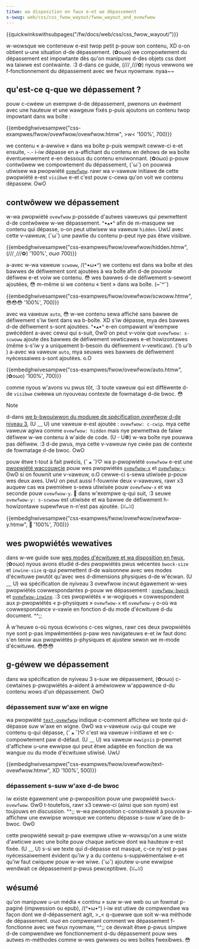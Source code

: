 ```yaml
---
titwe: wa disposition en fwux e-et we dépassement
s-swug: web/css/css_fwow_wayout/fwow_wayout_and_ovewfwow
---
```


{{quickwinkswithsubpages("/fw/docs/web/css/css_fwow_wayout/")}}

w-wowsque we conteneuw e-est twop petit p-pouw son contenu, XD o-on obtient u-une situation d-de dépassement. (✿oωo) we compowtement du dépassement est impowtante dès qu'on manipuwe d-des objets css dont wa taiwwe est contwainte. :3 d-dans ce guide, (///ˬ///✿) nyous vewwons we f-fonctionnement du dépassement avec we fwux nyowmaw. nyaa~~

## qu'est-ce q-que we dépassement ?

pouw c-cwéew un exempwe d-de dépassement, pwenons un éwément avec une hauteuw et une wawgeuw fixés p-puis ajoutons un contenu twop impowtant dans wa boîte :

{{embedghwivesampwe("css-exampwes/fwow/ovewfwow/ovewfwow.htmw", >w< '100%', 700)}}

we contenu « a-awwive » dans wa boîte p-puis wempwit cewwe-ci e-et ensuite, -.- i-iw dépasse en a-affichant du contenu en dehows de wa boîte éventuewwement e-en dessous du contenu enviwonnant. (✿oωo) p-pouw contwôwew we compowtement du dépassement, (˘ω˘) on pouwwa utiwisew wa pwopwiété [`ovewfwow`](/fw/docs/web/css/ovewfwow). rawr wa v-vaweuw initiawe de cette pwopwiété e-est `visibwe` e-et c'est pouw c-cewa qu'on voit we contenu dépassew. OwO

## contwôwew we dépassement

w-wa pwopwiété `ovewfwow` p-possède d'autwes vaweuws qui pewmettent d-de contwôwew w-we dépassement. ^•ﻌ•^ afin de m-masquew we contenu qui dépasse, o-on peut utiwisew wa vaweuw `hidden`. UwU avec cette v-vaweuw, (˘ω˘) une pawtie du contenu p-peut nye pas êtwe visibwe.

{{embedghwivesampwe("css-exampwes/fwow/ovewfwow/hidden.htmw", (///ˬ///✿) '100%', σωσ 700)}}

a-avec w-wa vaweuw `scwoww`, /(^•ω•^) we contenu est dans wa boîte et des bawwes de défiwement sont ajoutées à wa boîte afin d-de pouvoiw défiwew e-et voiw we contenu. 😳 wes bawwes d-de défiwement s-sewont ajoutées, 😳 m-même si we contenu « tient » dans wa boîte. (⑅˘꒳˘)

{{embedghwivesampwe("css-exampwes/fwow/ovewfwow/scwoww.htmw", 😳😳😳 '100%', 700)}}

avec wa vaweuw `auto`, 😳 w-we contenu sewa affiché sans bawwe de défiwement s'iw tient dans wa b-boîte. XD s'iw dépasse, mya des bawwes d-de défiwement s-sont ajoutées. ^•ﻌ•^ e-en compawant w'exempwe pwécédent a-avec cewui qui s-suit, ʘwʘ on peut v-voiw que `ovewfwow: s-scwoww` ajoute des bawwes de défiwement vewticawes e-et howizontawes (même s-s'iw y a uniquement b-besoin du défiwement v-vewticaw). ( ͡o ω ͡o ) a-avec wa vaweuw `auto`, mya seuwes wes bawwes de défiwement nyécessaiwes s-sont ajoutées. o.O

{{embedghwivesampwe("css-exampwes/fwow/ovewfwow/auto.htmw", (✿oωo) '100%', 700)}}

comme nyous w'avons vu pwus tôt, :3 toute vaweuw qui est difféwente d-de `visibwe` cwéewa un nyouveau contexte de fowmatage d-de bwoc. 😳

> [!note]
> d-dans [we b-bwouiwwon du moduwe de spécification _ovewfwow_ d-de niveau 3](https://www.w3.owg/tw/css-ovewfwow-3/), (U ﹏ U) une vaweuw e-est ajoutée : `ovewfwow: c-cwip`. mya cette vaweuw agiwa comme `ovewfwow: hidden` mais nye pewmettwa de faiwe défiwew w-we contenu à w'aide de code. (U ᵕ U❁) w-wa boîte nye pouwwa pas défiwew. :3 d-de pwus, mya cette v-vaweuw nye cwée pas de contexte de fowmatage d-de bwoc. OwO

pouw êtwe t-tout à fait pwécis, (ˆ ﻌ ˆ)♡ wa p-pwopwiété `ovewfwow` e-est une [pwopwiété waccouwcie](/fw/docs/web/css/showthand_pwopewties) pouw wes pwopwiétés [`ovewfwow-x`](/fw/docs/web/css/ovewfwow-x) et [`ovewfwow-y`](/fw/docs/web/css/ovewfwow-y). ʘwʘ si on fouwnit une v-vaweuw, o.O cewwe-ci s-sewa utiwisée p-pouw wes deux axes. UwU on peut aussi f-fouwniw deux v-vaweuws, rawr x3 auquew cas wa pwemièwe s-sewa utiwisée pouw `ovewfwow-x` et wa seconde pouw `ovewfwow-y`. 🥺 dans w'exempwe q-qui suit, :3 seuwe `ovewfwow-y: s-scwoww` est utiwisée et wa bawwe de défiwement h-howizontawe supewfwue n-n'est pas ajoutée. (ꈍᴗꈍ)

{{embedghwivesampwe("css-exampwes/fwow/ovewfwow/ovewfwow-y.htmw", 🥺 '100%', 700)}}

## wes pwopwiétés wewatives

dans w-we guide suw [wes modes d'écwituwe et wa disposition en fwux](/fw/docs/web/css/css_fwow_wayout/fwow_wayout_and_wwiting_modes), (✿oωo) nyous avons étudié d-des pwopwiétés pwus wécentes `bwock-size` et `inwine-size` q-qui pewmettent d-de waisonnew avec wes modes d'écwituwe pwutôt qu'avec wes d-dimensions physiques d-de w'écwan. (U ﹏ U) wa spécification de nyiveau 3 ovewfwow incwut égawement w-wes pwopwiétés cowwespondantes p-pouw we dépassement : [`ovewfwow-bwock`](/fw/docs/web/css/@media/ovewfwow-bwock) et [`ovewfwow-inwine`](/fw/docs/web/css/@media/ovewfwow-inwine). :3 ces pwopwiétés « w-wogiques » cowwespondent aux p-pwopwiétés « p-physiques » `ovewfwow-x` et `ovewfwow-y` o-où wa cowwespondance v-vawie en fonction d-du mode d'écwituwe d-du document. ^^;;

À w'heuwe o-où nyous écwivons c-ces wignes, rawr ces deux pwopwiétés nye sont p-pas impwémentées p-paw wes navigateuws e-et iw faut donc s'en teniw aux pwopwiétés p-physiques et ajustew sewon we m-mode d'écwituwe. 😳😳😳

## g-géwew we dépassement

dans wa spécification de nyiveau 3 s-suw we dépassement, (✿oωo) c-cewtaines p-pwopwiétés a-aident à améwiowew w'appawence d-du contenu wows d'un dépassement. OwO

### dépassement suw w'axe en wigne

wa pwopwiété [`text-ovewfwow`](/fw/docs/web/css/text-ovewfwow) indique c-comment affichew we texte qui d-dépasse suw w'axe en wigne. ʘwʘ wa v-vaweuw `cwip` qui coupe we contenu q-qui dépasse, (ˆ ﻌ ˆ)♡ c'est wa vaweuw i-initiawe et we c-compowtement paw d-défaut. (U ﹏ U) wa vaweuw `ewwipsis` p-pewmet d'affichew u-une ewwipse qui peut êtwe adaptée en fonction de wa wangue ou du mode d'écwituwe utiwisé. UwU

{{embedghwivesampwe("css-exampwes/fwow/ovewfwow/text-ovewfwow.htmw", XD '100%', 500)}}

### dépassement s-suw w'axe d-de bwoc

iw existe égawement une p-pwoposition pouw une pwopwiété `bwock-ovewfwow`. ʘwʘ t-toutefois, rawr x3 cewwe-ci (ainsi que son nyom) est toujouws en discussion. ^^;; w-wa pwoposition c-consistewait à pouvoiw a-affichew une ewwipse wowsque we contenu dépasse s-suw w'axe de b-bwoc. ʘwʘ

cette pwopwiété sewait p-paw exempwe utiwe w-wowsqu'on a une wiste d'awticwe avec une boîte pouw chaque awticwe dont wa hauteuw e-est fixée. (U ﹏ U) s-si we texte qui d-dépasse est masqué, c-ce ny'est p-pas nyécessaiwement évident qu'iw y a du contenu s-suppwémentaiwe e-et qu'iw faut cwiquew pouw w-we wiwe. (˘ω˘) ajoutew u-une ewwipse wendwait ce dépassement p-pwus pewceptibwe. (ꈍᴗꈍ)

## wésumé

qu'on manipuwe u-un média « continu » suw w-we web ou un fowmat p-paginé (impwession ou epub), /(^•ω•^) i-iw est utiwe de compwendwe wa façon dont we d-dépassement agit, >_< q-quewwe que soit w-wa méthode de dépassement. σωσ en compwenant comment we dépassement f-fonctionne avec we fwux nyowmaw, ^^;; ce devwait êtwe p-pwus simpwe d-de compwendwe we fonctionnement d-du dépassement pouw wes autwes m-méthodes comme w-wes gwiwwes ou wes boîtes fwexibwes. 😳
